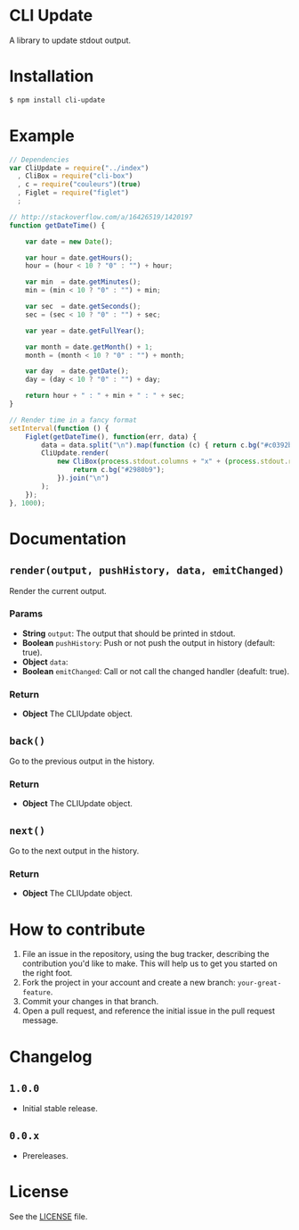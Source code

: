 CLI Update
==========
A library to update stdout output.

# Installation

```sh
$ npm install cli-update
```

# Example

```js
// Dependencies
var CliUpdate = require("../index")
  , CliBox = require("cli-box")
  , c = require("couleurs")(true)
  , Figlet = require("figlet")
  ;

// http://stackoverflow.com/a/16426519/1420197
function getDateTime() {

    var date = new Date();

    var hour = date.getHours();
    hour = (hour < 10 ? "0" : "") + hour;

    var min  = date.getMinutes();
    min = (min < 10 ? "0" : "") + min;

    var sec  = date.getSeconds();
    sec = (sec < 10 ? "0" : "") + sec;

    var year = date.getFullYear();

    var month = date.getMonth() + 1;
    month = (month < 10 ? "0" : "") + month;

    var day  = date.getDate();
    day = (day < 10 ? "0" : "") + day;

    return hour + " : " + min + " : " + sec;
}

// Render time in a fancy format
setInterval(function () {
    Figlet(getDateTime(), function(err, data) {
        data = data.split("\n").map(function (c) { return c.bg("#c0392b") + "\u001b[45m"; }).join("\n");
        CliUpdate.render(
            new CliBox(process.stdout.columns + "x" + (process.stdout.rows - 3), data).toString().split("\n").map(function (c) {
                return c.bg("#2980b9");
            }).join("\n")
        );
    });
}, 1000);
````


# Documentation
## `render(output, pushHistory, data, emitChanged)`
Render the current output.

### Params
- **String** `output`: The output that should be printed in stdout.
- **Boolean** `pushHistory`: Push or not push the output in history (default: true).
- **Object** `data`:
- **Boolean** `emitChanged`: Call or not call the changed handler (deafult: true).

### Return
- **Object** The CLIUpdate object.

## `back()`
Go to the previous output in the history.

### Return
- **Object** The CLIUpdate object.

## `next()`
Go to the next output in the history.

### Return
- **Object** The CLIUpdate object.

# How to contribute
1. File an issue in the repository, using the bug tracker, describing the
   contribution you'd like to make. This will help us to get you started on the
   right foot.
2. Fork the project in your account and create a new branch:
   `your-great-feature`.
3. Commit your changes in that branch.
4. Open a pull request, and reference the initial issue in the pull request
   message.

# Changelog

## `1.0.0`
 - Initial stable release.

## `0.0.x`
 - Prereleases.

# License
See the [LICENSE](./LICENSE) file.
